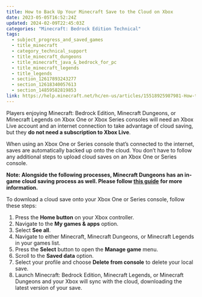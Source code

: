 ```yaml
---
title: How to Back Up Your Minecraft Save to the Cloud on Xbox
date: 2023-05-05T16:52:24Z
updated: 2024-02-09T22:45:03Z
categories: "Minecraft: Bedrock Edition Technical"
tags:
  - subject_progress_and_saved_games
  - title_minecraft
  - category_technical_support
  - title_minecraft_dungeons
  - title_minecraft_java_&_bedrock_for_pc
  - title_minecraft_legends
  - title_legends
  - section_12617893243277
  - section_12618340057613
  - section_14859582819853
link: https://help.minecraft.net/hc/en-us/articles/15518925987981-How-to-Back-Up-Your-Minecraft-Save-to-the-Cloud-on-Xbox
---
```


Players enjoying Minecraft: Bedrock Edition, Minecraft Dungeons, or Minecraft Legends on Xbox One or Xbox Series consoles will need an Xbox Live account and an internet connection to take advantage of cloud saving, but they **do not need a subscription to Xbox Live**.

When using an Xbox One or Series console that’s connected to the internet, saves are automatically backed up onto the cloud. You don’t have to follow any additional steps to upload cloud saves on an Xbox One or Series console.

**Note: Alongside the following processes, Minecraft Dungeons has an in-game cloud saving process as well. Please follow [this guide](../Dungeons-Technical/Minecraft-Dungeons-Cloud-Saves-and-Backing-Up-Heroes.md)** **for more information.**

To download a cloud save onto your Xbox One or Series console, follow these steps: 

1.  Press the **Home button** on your Xbox controller.
2.  Navigate to the **My games & apps** option.
3.  Select **See all**.
4.  Navigate to either Minecraft, Minecraft Dungeons, or Minecraft Legends in your games list.
5.  Press the **Select** button to open the **Manage game** menu.
6.  Scroll to the **Saved data** option.
7.  Select your profile and choose **Delete from console** to delete your local save.
8.  Launch Minecraft: Bedrock Edition, Minecraft Legends, or Minecraft Dungeons and your Xbox will sync with the cloud, downloading the latest version of your save.
